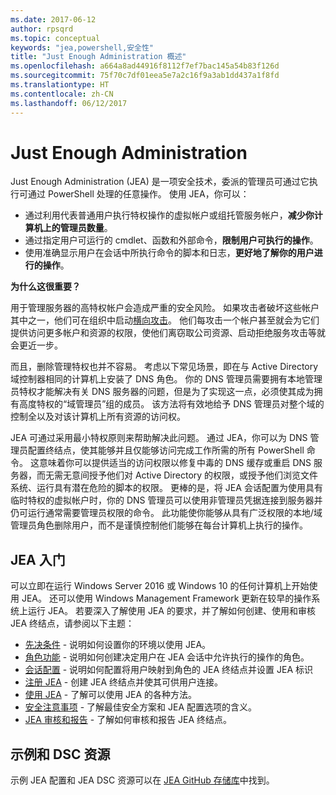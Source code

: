 ```yaml
---
ms.date: 2017-06-12
author: rpsqrd
ms.topic: conceptual
keywords: "jea,powershell,安全性"
title: "Just Enough Administration 概述"
ms.openlocfilehash: a664a8ad44916f8112f7ef7bac145a54b83f126d
ms.sourcegitcommit: 75f70c7df01eea5e7a2c16f9a3ab1dd437a1f8fd
ms.translationtype: HT
ms.contentlocale: zh-CN
ms.lasthandoff: 06/12/2017
---
```

<a id="just-enough-administration" class="xliff"></a>
# Just Enough Administration

Just Enough Administration (JEA) 是一项安全技术，委派的管理员可通过它执行可通过 PowerShell 处理的任意操作。
使用 JEA，你可以：

- 通过利用代表普通用户执行特权操作的虚拟帐户或组托管服务帐户，**减少你计算机上的管理员数量**。
- 通过指定用户可运行的 cmdlet、函数和外部命令，**限制用户可执行的操作**。
- 使用准确显示用户在会话中所执行命令的脚本和日志，**更好地了解你的用户进行的操作**。

**为什么这很重要？**

用于管理服务器的高特权帐户会造成严重的安全风险。
如果攻击者破坏这些帐户其中之一，他们可在组织中启动[横向攻击](http://aka.ms/pth)。
他们每攻击一个帐户甚至就会为它们提供访问更多帐户和资源的权限，使他们离窃取公司资源、启动拒绝服务攻击等就会更近一步。

而且，删除管理特权也并不容易。
考虑以下常见场景，即在与 Active Directory 域控制器相同的计算机上安装了 DNS 角色。
你的 DNS 管理员需要拥有本地管理员特权才能解决有关 DNS 服务器的问题，但是为了实现这一点，必须使其成为拥有高度特权的“域管理员”组的成员。
该方法将有效地给予 DNS 管理员对整个域的控制全以及对该计算机上所有资源的访问权。

JEA 可通过采用最小特权原则来帮助解决此问题。
通过 JEA，你可以为 DNS 管理员配置终结点，使其能够并且仅能够访问完成工作所需的所有 PowerShell 命令。
这意味着你可以提供适当的访问权限以修复中毒的 DNS 缓存或重启 DNS 服务器，而无需无意间授予他们对 Active Directory 的权限，或授予他们浏览文件系统、运行具有潜在危险的脚本的权限。
更棒的是，将 JEA 会话配置为使用具有临时特权的虚拟帐户时，你的 DNS 管理员可以使用非管理员凭据连接到服务器并仍可运行通常需要管理员权限的命令。
此功能使你能够从具有广泛权限的本地/域管理员角色删除用户，而不是谨慎控制他们能够在每台计算机上执行的操作。

<a id="get-started-with-jea" class="xliff"></a>
## JEA 入门

可以立即在运行 Windows Server 2016 或 Windows 10 的任何计算机上开始使用 JEA。
还可以使用 Windows Management Framework 更新在较早的操作系统上运行 JEA。
若要深入了解使用 JEA 的要求，并了解如何创建、使用和审核 JEA 终结点，请参阅以下主题：

- [先决条件](prerequisites.md) - 说明如何设置你的环境以使用 JEA。
- [角色功能](role-capabilities.md) - 说明如何创建决定用户在 JEA 会话中允许执行的操作的角色。
- [会话配置](session-configurations.md) - 说明如何配置将用户映射到角色的 JEA 终结点并设置 JEA 标识
- [注册 JEA](register-jea.md) - 创建 JEA 终结点并使其可供用户连接。
- [使用 JEA](using-jea.md) - 了解可以使用 JEA 的各种方法。
- [安全注意事项](security-considerations.md) - 了解最佳安全方案和 JEA 配置选项的含义。
- [JEA 审核和报告](audit-and-report.md) - 了解如何审核和报告 JEA 终结点。

<a id="samples-and-dsc-resource" class="xliff"></a>
## 示例和 DSC 资源

示例 JEA 配置和 JEA DSC 资源可以在 [JEA GitHub 存储库](https://github.com/PowerShell/JEA)中找到。

